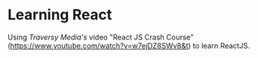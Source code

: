 # Learning React
Using _Traversy Media's_ video "React JS Crash Course" (https://www.youtube.com/watch?v=w7ejDZ8SWv8&t) to learn ReactJS.
